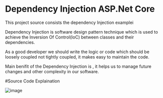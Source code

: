 # Dependency Injection ASP.Net Core
This project source consists the dependency Injection examplei

Dependency Injection is software design pattern technique which is used to achieve the Inversion Of Control(IoC) between classes and their dependencies.

As a good developer we should write the logic or code which should be loosely coupled not tightly coupled, it makes easy to maintain the code.

Main benifit of the Dependency Injection is , it helps us to manage future changes and other complexity in our software.

#Source Code Explaination

![image](https://user-images.githubusercontent.com/81896060/119248390-78c7dd80-bbae-11eb-9fe9-82a100725985.png)
